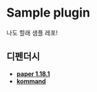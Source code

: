 # Sample plugin

나도 할래 샘플 레포!

## 디펜더시
- **[paper 1.18.1](https://papermc.io/)**
- **[kommand](https://github.com/monun/kommand/)**